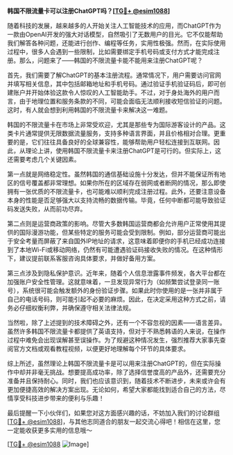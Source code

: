 **韩国不限流量卡可以注册ChatGPT吗？[[TG💪+ @esim1088](https://t.me/s/esim1088)]**

随着科技的发展，越来越多的人开始关注人工智能技术的应用，而ChatGPT作为一款由OpenAI开发的强大对话模型，自然吸引了无数用户的目光。它不仅能帮助我们解答各种问题，还能进行创作、编程等任务，实用性极强。然而，在实际使用过程中，很多人会遇到一些限制，比如需要绑定手机号码或支付方式才能完成注册。那么，问题来了——韩国的不限流量卡能不能用来注册ChatGPT呢？

首先，我们需要了解ChatGPT的基本注册流程。通常情况下，用户需要访问官网并填写相关信息，其中包括邮箱地址和手机号码。通过验证手机验证码后，即可创建账户并开始体验这款令人惊叹的人工智能助手。不过，对于身处海外的用户而言，由于地理位置和服务条款的不同，可能会面临无法顺利接收短信验证的问题。这时，有人就会想到利用韩国的不限流量卡来解决这一难题。

韩国的不限流量卡在市场上非常受欢迎，尤其是那些专为国际游客设计的产品。这类卡片通常提供无限数据流量服务，支持多种语言界面，并且价格相对合理。更重要的是，它们往往具备良好的全球兼容性，能够帮助用户轻松连接到互联网。因此，从理论上讲，使用韩国不限流量卡来注册ChatGPT是可行的。但实际上，这还需要考虑几个关键因素。

第一点就是网络稳定性。虽然韩国的通信基础设施十分发达，但并不能保证所有地区的信号覆盖都非常理想。如果你所在的区域存在弱网或者断网的情况，那么即使拥有一张优质的不限流量卡，也可能难以顺利完成注册过程。此外，还要注意设备本身的性能是否足够强大以支持流畅的数据传输。毕竟，任何中断都可能导致验证码发送失败，从而前功尽弃。

第二点则是运营商政策的影响。尽管大多数韩国运营商都会允许用户正常使用其提供的国际漫游功能，但某些特定的服务可能会受到限制。例如，部分运营商可能出于安全考量而屏蔽了来自国外IP地址的请求，这意味着即便你的手机已经成功连接到了本地Wi-Fi或移动网络，仍然有可能遭遇验证码接收失败的情况。在这种情形下，建议提前联系客服咨询具体要求，并做好备用方案。

第三点涉及到隐私保护意识。近年来，随着个人信息泄露事件频发，各大平台都在加强账户安全性管理。这就意味着，一旦发现异常行为（如频繁尝试登录同一账号），系统很可能会触发额外的身份验证步骤。如果此时你使用的是一张并非属于自己的电话号码，则可能引起不必要的麻烦。因此，在决定采用这种方式之前，请务必仔细权衡利弊，并确保遵守相关法律法规。

当然啦，除了上述提到的技术障碍之外，还有一个不容忽视的因素——语言差异。虽然许多韩国不限流量卡都提供了英语支持，但对于不熟悉韩语的人来说，在操作过程中难免会出现误解甚至误操作。为了规避这种情况发生，强烈推荐大家事先查阅官方文档或观看教程视频，以便更好地理解每个环节的具体要求。

综上所述，虽然理论上韩国不限流量卡是可以用来注册ChatGPT的，但在实际操作中却并非毫无挑战。想要提高成功率，除了选择信誉度高的产品外，还需要充分准备并且保持耐心。同时，我们也应该意识到，随着技术不断进步，未来或许会有更加便捷高效的解决方案出现。无论如何，希望大家都能找到适合自己的方法，尽情享受科技进步带来的便利与乐趣！

最后提醒一下小伙伴们，如果您对这方面感兴趣的话，不妨加入我们的讨论群组[[TG💪+ @esim1088](https://t.me/s/esim1088)]，与其他志同道合的朋友一起交流心得吧！相信在这里，您一定能收获更多实用的信息哦～

[[TG💪+ @esim1088](https://t.me/s/esim1088) ![Image](https://i.postimg.cc/4NQfJmqS/Snipaste-2025-05-13-00-14-12.png)]